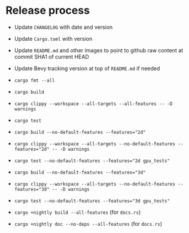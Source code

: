 # Release process

- Update `CHANGELOG` with date and version
- Update `Cargo.toml` with version
- Update `README.md` and other images to point to github raw content at commit SHA1 of current HEAD
- Update Bevy tracking version at top of `README.md` if needed

- `cargo fmt --all`

- `cargo build`
- `cargo clippy --workspace --all-targets --all-features -- -D warnings`
- `cargo test`

- `cargo build --no-default-features --features="2d"`
- `cargo clippy --workspace --all-targets --no-default-features --features="2d" -- -D warnings`
- `cargo test --no-default-features --features="2d gpu_tests"`

- `cargo build --no-default-features --features="3d"`
- `cargo clippy --workspace --all-targets --no-default-features --features="3d" -- -D warnings`
- `cargo test --no-default-features --features="3d gpu_tests"`

- `cargo +nightly build --all-features` (for `docs.rs`)
- `cargo +nightly doc --no-deps --all-features` (for `docs.rs`)
